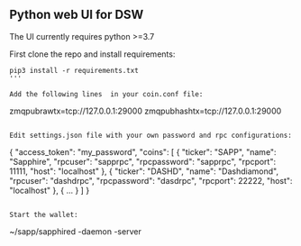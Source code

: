 ## Python web UI for DSW

The UI currently requires python >=3.7

First clone the repo and install requirements:

```
pip3 install -r requirements.txt
'''

Add the following lines  in your coin.conf file:

```
zmqpubrawtx=tcp://127.0.0.1:29000
zmqpubhashtx=tcp://127.0.0.1:29000
```

Edit settings.json file with your own password and rpc configurations:

```
{
    "access_token": "my_password",
    "coins": [
        {
            "ticker": "SAPP",
            "name": "Sapphire",
            "rpcuser": "sapprpc",
            "rpcpassword": "sapprpc",
            "rpcport": 11111,
            "host": "localhost"
        },
        {
            "ticker": "DASHD",
            "name": "Dashdiamond",
            "rpcuser": "dashdrpc",
            "rpcpassword": "dasdrpc",
            "rpcport": 22222,
            "host": "localhost"
        },
        {
        	...
        }
    ]
}

```

Start the wallet:

```
~/sapp/sapphired -daemon -server
```